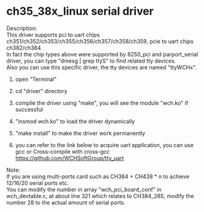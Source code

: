 # ch35_38x_linux serial driver
Description:  
	This driver supports pci to uart chips ch351/ch352/ch353/ch355/ch356/ch357/ch358/ch359, pcie to uart chips ch382/ch384.  
	In fact the chip types above were supported by 8250_pci and parport_serial driver, you can type "dmesg | grep ttyS" to find related tty devices.  
	Also you can use this specific driver, the tty devices are named "ttyWCHx".  

1. open "Terminal"

2. cd "driver" directory

3. compile the driver using "make", you will see the module "wch.ko" if successful

4. "insmod wch.ko" to load the driver dynamically

5. "make install" to make the driver work permanently

6. you can refer to the link below to acquire uart application, you can use gcc or Cross-compile with cross-gcc
   https://github.com/WCHSoftGroup/tty_uart

Note:  
	If you are using multi-ports card such as CH384 + CH438 * n to achieve 12/16/20 serial ports etc.  
	You can modify the number in array "wch_pci_board_conf" in wch_devtable.c, at about line 321 which relates to CH384_28S, modify the number 28 to the actual amount of serial ports.

